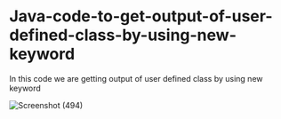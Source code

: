 # Java-code-to-get-output-of-user-defined-class-by-using-new-keyword

In this code we are getting output of user defined class by using new keyword

![Screenshot (494)](https://github.com/RishabhRaj240/Java-code-to-get-output-of-user-defined-class-by-using-new-keyword/assets/155876855/8b8af115-11cd-4688-bfcb-98c0e7603102)
